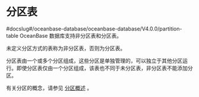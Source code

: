 分区表 
========================
#docslug#/oceanbase-database/oceanbase-database/V4.0.0/partition-table
OceanBase 数据库支持非分区表和分区表。

未定义分区方式的表称为非分区表，否则为分区表。

分区表由一个或多个分区组成，这些分区是单独管理的，可以独立于其他分区运行。即使分区表仅由一个分区组成，该表也不同于未分区表，非分区表不能添加分区。

有关分区的概念，请参见 [分区概述](../400.partition-2/100.partition-overview-4.md) 。
